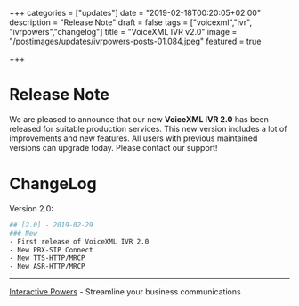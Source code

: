 +++
categories = ["updates"]
date = "2019-02-18T00:20:05+02:00"
description = "Release Note"
draft = false
tags = ["voicexml","ivr", "ivrpowers","changelog"]
title = "VoiceXML IVR v2.0"
image = "/postimages/updates/ivrpowers-posts-01.084.jpeg"
featured = true

+++

# Release Note

We are pleased to announce that our new **VoiceXML IVR 2.0** has been released for suitable production services. This new version includes a lot of improvements and new features. All users with previous maintained versions can upgrade today. Please contact our support!

# ChangeLog

Version 2.0:

```bash
## [2.0] - 2019-02-29
### New
- First release of VoiceXML IVR 2.0
- New PBX-SIP Connect
- New TTS-HTTP/MRCP
- New ASR-HTTP/MRCP
```

---
[Interactive Powers](http://www.ivrpowers.com/) - Streamline your business communications
